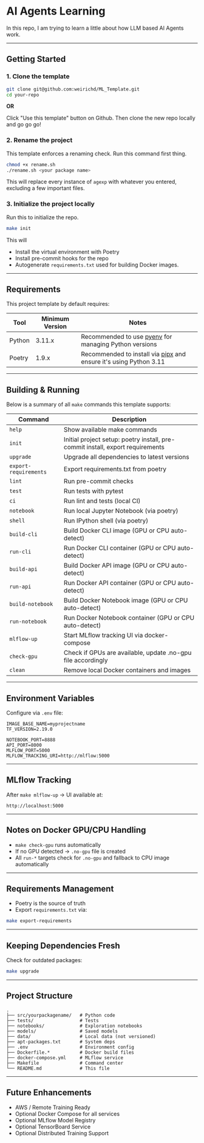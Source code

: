 # AI Agents Learning

In this repo, I am trying to learn a little about how LLM based AI Agents work.

---

## Getting Started

### 1. Clone the template

```bash
git clone git@github.com:weirichd/ML_Template.git
cd your-repo
```

**OR**

Click "Use this template" button on Github.
Then clone the new repo locally and go go go!


### 2. Rename the project

This template enforces a renaming check.
Run this command first thing.

```bash
chmod +x rename.sh
./rename.sh <your package name>
```

This will replace every instance of  `agexp` with whatever you entered, excluding a few important files.


### 3. Initialize the project locally

Run this to initialize the repo.

```bash
make init
```

This will

* Install the virtual environment with Poetry
* Install pre-commit hooks for the repo
* Autogenerate `requirements.txt` used for building Docker images.

---

## Requirements

This project template by default requires:

|Tool|Minimum Version|Notes|
|----|----------------|-----|
|Python|3.11.x|Recommended to use [pyenv](https://github.com/pyenv/pyenv) for managing Python versions|
|Poetry|1.9.x|Recommended to install via [pipx](https://pipx.pypa.io/) and ensure it's using Python 3.11|


---

## Building & Running

Below is a summary of all `make` commands this template supports:


| Command      | Description                                                    |
|--------------|----------------------------------------------------------------|
| `help`       | Show available make commands                                   |
| `init`       | Initial project setup: poetry install, pre-commit install, export requirements |
| `upgrade`    | Upgrade all dependencies to latest versions                    |
| `export-requirements` | Export requirements.txt from poetry                     |
| `lint`       | Run pre-commit checks                                          |
| `test`       | Run tests with pytest                                          |
| `ci`         | Run lint and tests (local CI)                                  |
| `notebook`   | Run local Jupyter Notebook (via poetry)                        |
| `shell`      | Run IPython shell (via poetry)                                 |
| `build-cli`    | Build Docker CLI image (GPU or CPU auto-detect)                |
| `run-cli`      | Run Docker CLI container (GPU or CPU auto-detect)              |
| `build-api`    | Build Docker API image (GPU or CPU auto-detect)                |
| `run-api`      | Run Docker API container (GPU or CPU auto-detect)              |
| `build-notebook` | Build Docker Notebook image (GPU or CPU auto-detect)         |
| `run-notebook` | Run Docker Notebook container (GPU or CPU auto-detect)         |
| `mlflow-up`    | Start MLflow tracking UI via docker-compose                    |
| `check-gpu`    | Check if GPUs are available, update .no-gpu file accordingly   |
| `clean`        | Remove local Docker containers and images                      |

---

## Environment Variables

Configure via `.env` file:

```dotenv
IMAGE_BASE_NAME=myprojectname
TF_VERSION=2.19.0

NOTEBOOK_PORT=8888
API_PORT=8000
MLFLOW_PORT=5000
MLFLOW_TRACKING_URI=http://mlflow:5000
```

---

## MLflow Tracking

After `make mlflow-up` → UI available at:

```
http://localhost:5000
```

---

## Notes on Docker GPU/CPU Handling

- `make check-gpu` runs automatically
- If no GPU detected → `.no-gpu` file is created
- All `run-*` targets check for `.no-gpu` and fallback to CPU image automatically

---

## Requirements Management

- Poetry is the source of truth
- Export `requirements.txt` via:

```bash
make export-requirements
```

---

## Keeping Dependencies Fresh

Check for outdated packages:

```bash
make upgrade
```

---

## Project Structure

```
.
├── src/yourpackagename/   # Python code
├── tests/                 # Tests
├── notebooks/             # Exploration notebooks
├── models/                # Saved models
├── data/                  # Local data (not versioned)
├── apt-packages.txt       # System deps
├── .env                   # Environment config
├── Dockerfile.*           # Docker build files
├── docker-compose.yml     # MLflow service
├── Makefile               # Command center
└── README.md              # This file
```

---

## Future Enhancements

- AWS / Remote Training Ready
- Optional Docker Compose for all services
- Optional MLflow Model Registry
- Optional TensorBoard Service
- Optional Distributed Training Support
